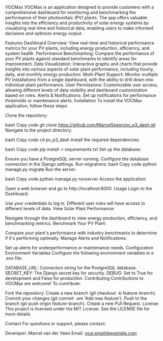 VOCMax
VOCMax is an application designed to provide customers with a comprehensive dashboard for monitoring and benchmarking the performance of their photovoltaic (PV) plants. The app offers valuable insights into the efficiency and productivity of solar energy systems by visualizing real-time and historical data, enabling users to make informed decisions and optimize energy output.

Features
Dashboard Overview: View real-time and historical performance metrics for your PV plants, including energy production, efficiency, and system health.
Performance Benchmarking: Compare the performance of your PV plants against standard benchmarks to identify areas for improvement.
Data Visualization: Interactive graphs and charts that provide insights into various aspects of solar plant performance, including hourly, daily, and monthly energy production.
Multi-Plant Support: Monitor multiple PV installations from a single dashboard, with the ability to drill down into individual plant performance.
User Permissions: Customizable user access, allowing different levels of data visibility and dashboard customization based on roles.
Alerts & Notifications: Set up notifications for performance thresholds or maintenance alerts.
Installation
To install the VOCMax application, follow these steps:

Clone the repository:

bash
Copy code
git clone https://github.com/MarcelSpeen/pv_p3_dash.git
Navigate to the project directory:

bash
Copy code
cd pv_p3_dash
Install the required dependencies:

bash
Copy code
pip install -r requirements.txt
Set up the database:

Ensure you have a PostgreSQL server running.
Configure the database connection in the Django settings.
Run migrations:
bash
Copy code
python manage.py migrate
Run the server:

bash
Copy code
python manage.py runserver
Access the application:

Open a web browser and go to http://localhost:8000.
Usage
Login to the Dashboard:

Use your credentials to log in. Different user roles will have access to different levels of data.
View Solar Plant Performance:

Navigate through the dashboard to view energy production, efficiency, and benchmarking metrics.
Benchmark Your PV Plant:

Compare your plant's performance with industry benchmarks to determine if it's performing optimally.
Manage Alerts and Notifications:

Set up alerts for underperformance or maintenance needs.
Configuration
Environment Variables
Configure the following environment variables in a .env file:

DATABASE_URL: Connection string for the PostgreSQL database.
SECRET_KEY: The Django secret key for security.
DEBUG: Set to True for development and False for production.
Contributing
Contributions to VOCMax are welcome! To contribute:

Fork the repository.
Create a new branch (git checkout -b feature-branch).
Commit your changes (git commit -am 'Add new feature').
Push to the branch (git push origin feature-branch).
Create a new Pull Request.
License
This project is licensed under the MIT License. See the LICENSE file for more details.

Contact
For questions or support, please contact:

Developer: Marcel van der Veen
Email: your.email@example.com
